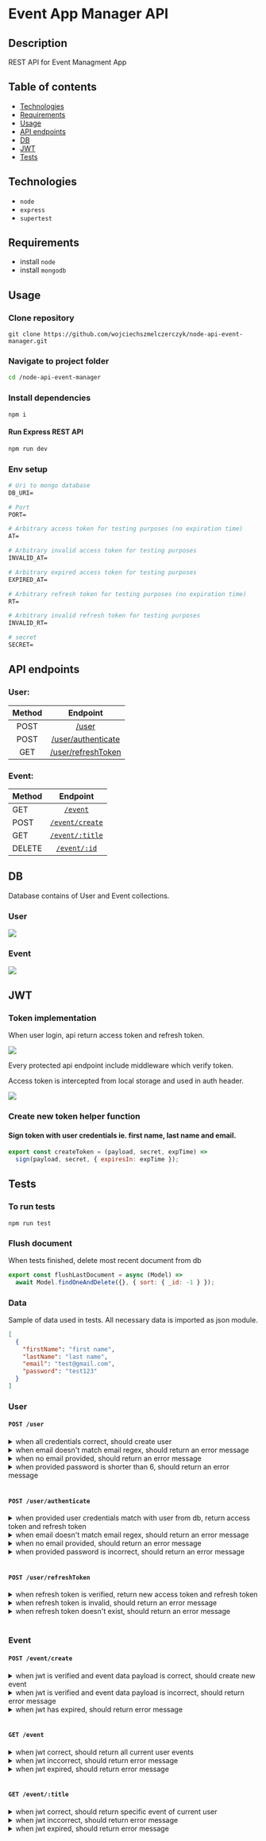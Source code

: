 # Event App Manager API

## Description

REST API for Event Managment App

## Table of contents

- [Technologies](#technologies)
- [Requirements](#requirements)
- [Usage](#usage)
- [API endpoints](#api-endpoints)
- [DB](#db)
- [JWT](#jwt)
- [Tests](#tests)

## Technologies

- `node`
- `express`
- `supertest`

## Requirements

- install `node`
- install `mongodb`

## Usage

### Clone repository

```
git clone https://github.com/wojciechszmelczerczyk/node-api-event-manager.git
```

### Navigate to project folder

```sh
cd /node-api-event-manager
```

### Install dependencies

```
npm i
```

#### Run Express REST API

```sh
npm run dev
```

### Env setup

```dockerfile
# Uri to mongo database
DB_URI=

# Port
PORT=

# Arbitrary access token for testing purposes (no expiration time)
AT=

# Arbitrary invalid access token for testing purposes
INVALID_AT=

# Arbitrary expired access token for testing purposes
EXPIRED_AT=

# Arbitrary refresh token for testing purposes (no expiration time)
RT=

# Arbitrary invalid refresh token for testing purposes
INVALID_RT=

# secret
SECRET=

```

## API endpoints

### User:

| Method |                    Endpoint                    |
| :----: | :--------------------------------------------: |
|  POST  |          [/user](./docs/user/post.md)          |
|  POST  | [/user/authenticate](./docs/user/post-auth.md) |
|  GET   |    [/user/refreshToken](./docs/user/get.md)    |

### Event:

| Method |                  Endpoint                  |
| :----- | :----------------------------------------: |
| GET    |      [`/event`](./docs/event/get.md)       |
| POST   |  [`/event/create`](./docs/event/post.md)   |
| GET    | [`/event/:title`](./docs/event/getById.md) |
| DELETE |   [`/event/:id`](./docs/event/delete.md)   |

## DB

Database contains of User and Event collections.

### User

[![](https://mermaid.ink/img/pako:eNptj70KwzAMhF_FaM4TeG7XLqGbF2ErqWlsB1mmlJB3r8jPEqpF4uPuOC3gSyCw4Ces9RZxZEwuG52NmGclXnZgTC8c82iGyFUemOjC1fAPU8I4Xdis2Z_CYcfrtk7JPtBBIlZr0HZbAwfyIk0Hq2dAfjtweVVdmwMK3UOUwmAHnCp1gE1K_80erHCjU3R8eKjWH1d7Ub8)](https://mermaid.live/edit#pako:eNptj70KwzAMhF_FaM4TeG7XLqGbF2ErqWlsB1mmlJB3r8jPEqpF4uPuOC3gSyCw4Ces9RZxZEwuG52NmGclXnZgTC8c82iGyFUemOjC1fAPU8I4Xdis2Z_CYcfrtk7JPtBBIlZr0HZbAwfyIk0Hq2dAfjtweVVdmwMK3UOUwmAHnCp1gE1K_80erHCjU3R8eKjWH1d7Ub8)

### Event

[![](https://mermaid.ink/img/pako:eNptkDsOgzAMhq8SeeYEmWHtQscsFjE0KgmVYypViLvXvFoV1Yutz7-fEzSDJ7DQ9JhzGbBjjC4ZtZWY6klJpo0YUwuH1Jk2cJYLRjpxrfiHKWLoz2zpew3Sf8QlCpksyLJEP5SS_7J5dUd-MyggEusYr6es2zqQG-kmYDX0yHcHLs2qGx9eW1U-yMBgW-wzFYCjDPUrNWCFRzpE-zt21fwGxZhfhA)](https://mermaid.live/edit#pako:eNptkDsOgzAMhq8SeeYEmWHtQscsFjE0KgmVYypViLvXvFoV1Yutz7-fEzSDJ7DQ9JhzGbBjjC4ZtZWY6klJpo0YUwuH1Jk2cJYLRjpxrfiHKWLoz2zpew3Sf8QlCpksyLJEP5SS_7J5dUd-MyggEusYr6es2zqQG-kmYDX0yHcHLs2qGx9eW1U-yMBgW-wzFYCjDPUrNWCFRzpE-zt21fwGxZhfhA)

## JWT

### Token implementation

When user login, api return access token and refresh token.

<img src="./login.svg" />

Every protected api endpoint include middleware which verify token.

Access token is intercepted from local storage and used in auth header.

<img src="./getProtectedResource.svg" />

### Create new token helper function

#### Sign token with user credentials ie. first name, last name and email.

```javascript
export const createToken = (payload, secret, expTime) =>
  sign(payload, secret, { expiresIn: expTime });
```

## Tests

### To run tests

`npm run test`

### Flush document

When tests finished, delete most recent document from db

```javascript
export const flushLastDocument = async (Model) =>
  await Model.findOneAndDelete({}, { sort: { _id: -1 } });
```

### Data

Sample of data used in tests. All necessary data is imported as json module.

```json
[
  {
    "firstName": "first name",
    "lastName": "last name",
    "email": "test@gmail.com",
    "password": "test123"
  }
]
```

### User

#### `POST /user`

<details>
<summary>when all credentials correct, should create user</summary>

```javascript
it("when all credentials correct, should create user", async () => {
  const newUser = await request(app).post("/user").send(users[0]);

  // find created user in database
  const userFromDb = await User.findById(newUser.body._id);

  // if user credentials are correct, shouldn't be any error response back
  expect(newUser.error).not.toBeTruthy();

  // user should exist
  expect(userFromDb).toBeTruthy();
});
```

</details>

<details>
<summary>when email doesn't match email regex, should return an error message</summary>

```javascript
it("when email doesn't match email regex, should return an error message", async () => {
  const errData = await request(app).post("/user").send(users[1]);
  expect(errData.error).toBeTruthy();
  expect(errData.text).toBe(
    "user validation failed: email: Please enter a valid email"
  );
});
```

</details>

<details>
<summary>when no email provided, should return an error message</summary>

```javascript
it("when no email provided, should return an error message", async () => {
  const errData = await request(app).post("/user").send(users[2]);
  expect(errData.error).toBeTruthy();
  expect(errData.text).toBe(
    "user validation failed: email: Please enter an email"
  );
});
```

</details>

<details>
<summary>when provided password is shorter than 6, should return an error message</summary>

```javascript
it("when provided password is shorter than 6, should return an error message", async () => {
  const errData = await request(app).post("/user").send(users[3]);
  expect(errData.error).toBeTruthy();
  expect(errData.text).toBe(
    "user validation failed: password: Password is too short. Minimum length is 6 characters"
  );
});
```

</details>
<br/>

#### `POST /user/authenticate`

<details>
<summary>when provided user credentials match with user from db, return access token and refresh token</summary>
 
 ```javascript
 it("when provided user credentials match with user from db, return access token and refresh token", async () => {
    const { body } = await request(app)
      .post("/user/authenticate")
      .send(users[0]);
    expect(body.accessToken && body.refreshToken).toBeTruthy();
  });
  ```
</details>
<details>
<summary>when email doesn't match email regex, should return an error message</summary>

```javascript
it("when email doesn't match email regex, should return an error message", async () => {
  const errData = await request(app).post("/user/authenticate").send(users[1]);

  expect(errData.error).toBeTruthy();
  expect(errData.text).toBe(
    "Provide correct email. User with this email doesn't exist"
  );
});
```

</details>
<details>
<summary>when no email provided, should return an error message</summary>

```javascript
it("when no email provided, should return an error message", async () => {
  const errData = await request(app).post("/user/authenticate").send(users[2]);

  expect(errData.error).toBeTruthy();
  expect(errData.text).toBe("Please enter an email");
});
```

</details>
<details>
<summary>when provided password is incorrect, should return an error message</summary>

```javascript
it("when provided password is incorrect, should return an error message", async () => {
  const errData = await request(app).post("/user/authenticate").send(users[3]);

  expect(errData.error).toBeTruthy();
  expect(errData.text).toBe("Provide correct password. Password incorrect");
});
```

</details>
<br />

#### `POST /user/refreshToken`

<details>
<summary>when refresh token is verified, return new access token and refresh token</summary>

```javascript
it("when refresh token is verified, return new access token and refresh token", async () => {
  const newTokens = await request(app)
    .post("/user/authenticate")
    .set("Authorization", `Bearer ${process.env.RT}`);

  expect(newTokens).toBeTruthy();
});
```

</details>

<details>
<summary>when refresh token is invalid, should return an error message</summary>

```javascript
it("when refresh token is invalid, should return an error message", async () => {
  const err = await request(app)
    .post("/user/authenticate")
    .set("Authorization", `Bearer ${process.env.INVALID_RT}`);

  expect(err).toBeTruthy();
});
```

</details>

<details>
<summary>when refresh token doesn't exist, should return an error message</summary>

```javascript
it("when refresh token doesn't exist, should return an error message", async () => {
  const err = await request(app).post("/user/authenticate");

  expect(err).toBeTruthy();
});
```

</details>

<br/>

### Event

#### `POST /event/create`

<details>
<summary>when jwt is verified and event data payload is correct, should create new event</summary>
 
 ```javascript
it("when jwt is verified and event data payload is correct, should create new event", async () => {
    const newEvent = await request(app)
      .post("/event/create")
      .set("Authorization", `Bearer ${process.env.AT}`)
      .send(events[0]);

    // event should exist
    const eventFromDb = await Event.findById(newEvent.body.event);

    expect(eventFromDb).toBeTruthy();

});

````
</details>

<details>
<summary>when jwt is verified and event data payload is incorrect, should return error message</summary>

 ```javascript
 it("when jwt is verified and event data payload is incorrect, should return error message", async () => {
    const newEvent = await request(app)
      .post("/event/create")
      .set("Authorization", `Bearer ${process.env.AT}`)
      .send(events[1]);

    expect(newEvent.error).toBeTruthy();
  });

</details>

<details>
<summary>when jwt is invalid, should return error message</summary>

```javascript
it("when jwt is invalid, should return error message", async () => {
  const newEvent = await request(app)
    .post("/event/create")
    .set("Authorization", `Bearer ${process.env.INVALID_JWT}`)
    .send(events[1]);

  expect(newEvent.text).toBe("jwt malformed");
});
```

</details>

<details>
<summary>when jwt has expired, should return error message</summary>

```javascript
it("when jwt has expired, should return error message", async () => {
  const newEvent = await request(app)
    .post("/event/create")
    .set("Authorization", `Bearer ${process.env.EXPIRED_JWT}`)
    .send(events[1]);

  expect(newEvent.text).toBe("jwt expired");
});
```

</details>
<br/>

#### `GET /event`

<details>
<summary>when jwt correct, should return all current user events</summary>

```javascript
it("when jwt correct, should return all current user events", async () => {
  const events = await request(app)
    .get("/event")
    .set("Authorization", `Bearer ${process.env.JWT}`);

  expect(events.body).toBeTruthy();
});
```

</details>

<details>
<summary>when jwt inccorrect, should return error message</summary>

```javascript
 it("when jwt inccorrect, should return error message", async () => {
    const events = await request(app)
      .get("/event")
      .set("Authorization", `Bearer ${process.env.INVALID_AT}`);

    expect(events.text).toBe("jwt malformed");
  });
```

</details>

<details>
<summary>when jwt expired, should return error message</summary>

```javascript
it("when jwt expired, should return error message", async () => {
    const events = await request(app)
      .get("/event")
      .set("Authorization", `Bearer ${process.env.EXPIRED_AT}`);

    expect(events.text).toBe("jwt expired");
  });
```

</details>

<br />

#### `GET /event/:title`

<details>
<summary>when jwt correct, should return specific event of current user</summary>

 ```javascript
it("when jwt correct, should return specific event of current user", async () => {
    const title = events[0].eventTitle;

    const event = await request(app)
      .get(`/event/${title}`)
      .set("Authorization", `Bearer ${process.env.AT}`);

    const isExist = await Event.findById(event.body._id);

    expect(isExist).toBeTruthy();

});

````

</details>

<details>

<summary>when jwt inccorrect, should return error message</summary>

```javascript
it("when jwt inccorrect, should return error message", async () => {
  const title = events[0].eventTitle;

  const event = await request(app)
    .get(`/event/${title}`)
    .set("Authorization", `Bearer ${process.env.INVALID_AT}`);

  expect(event.text).toBe("jwt malformed");
});
```

</details>

<details>
<summary>when jwt expired, should return error message</summary>

```javascript
it("when jwt expired, should return error message", async () => {
  const title = events[0].eventTitle;

  const event = await request(app)
    .get(`/event/${title}`)
    .set("Authorization", `Bearer ${process.env.EXPIRED_AT}`);

  expect(event.text).toBe("jwt expired");
});
```

</details>
